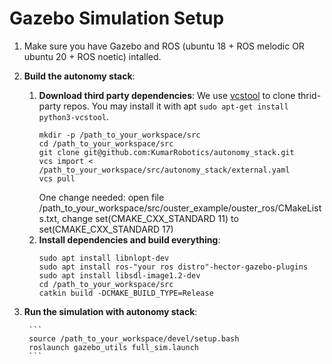 # Gazebo Simulation Setup
1. Make sure you have Gazebo and ROS (ubuntu 18 + ROS melodic OR ubuntu 20 + ROS noetic) intalled.
2. **Build the autonomy stack**:
    1. **Download third party dependencies**: We use [vcstool](https://github.com/dirk-thomas/vcstool) to clone thrid-party repos. You may install it with apt `sudo apt-get install python3-vcstool`.
        ```
        mkdir -p /path_to_your_workspace/src
        cd /path_to_your_workspace/src
        git clone git@github.com:KumarRobotics/autonomy_stack.git
        vcs import < /path_to_your_workspace/src/autonomy_stack/external.yaml
        vcs pull
        ```
        One change needed: open file  /path_to_your_workspace/src/ouster_example/ouster_ros/CMakeLists.txt, change set(CMAKE_CXX_STANDARD 11) to set(CMAKE_CXX_STANDARD 17) 
    2. **Install dependencies and build everything**:
        ```
        sudo apt install libnlopt-dev
        sudo apt install ros-"your ros distro"-hector-gazebo-plugins
        sudo apt install libsdl-image1.2-dev
        cd /path_to_your_workspace/src
        catkin build -DCMAKE_BUILD_TYPE=Release
        ```

3. **Run the simulation with autonomy stack**:

        ```
        source /path_to_your_workspace/devel/setup.bash
        roslaunch gazebo_utils full_sim.launch
        ```
